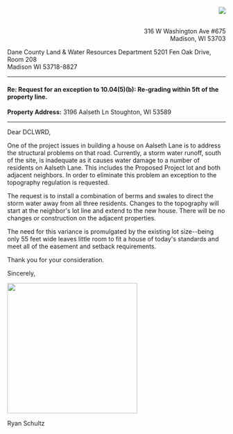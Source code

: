 

<p align="right" style="color:blue;margin-left:30px;" >
<img src="https://raw.githubusercontent.com/OpeningDesign/OD_Library/master/Marketing/Logos/od_logo_small.png" />
</p>


<p align="right">
<br>
316 W Washington Ave #675
<br>
Madison, WI 53703
</p>



Dane County Land & Water Resources Department
5201 Fen Oak Drive, Room 208  
Madison WI 53718-8827

---

#### Re: Request for an exception to 10.04(5)(b): Re-grading within 5ft of the property line.

**Property Address:**
3196 Aalseth Ln
Stoughton, WI 53589

---
Dear DCLWRD,
  
One of the project issues in building a house on Aalseth Lane is to address the structural problems on that road. Currently, a storm water runoff, south of the site, is inadequate as it causes water damage to a number of residents on Aalseth Lane. This includes the Proposed Project lot and both adjacent neighbors. In order to eliminate this problem an exception to the topography regulation is requested. 

The request is to install a combination of berms and swales to direct the storm water away from all three residents. Changes to the topography will start at the neighbor's lot line and extend to the new house. There will be no changes or construction on the adjacent properties. 

The need for this variance is promulgated by the existing lot size--being only 55 feet wide leaves little room to fit a house of today's standards and meet all of the easement and setback requirements.

Thank you for your consideration.


Sincerely,

<p align="left">
<img src="https://raw.githubusercontent.com/OpeningDesign/OD_Library/master/Marketing/Signatures/stamp%20%26%20signature.jpg" width="300px"/>
</p>
Ryan Schultz
<!--stackedit_data:
eyJoaXN0b3J5IjpbLTE0NjY5MjgzMjMsLTE0Njg2MjIzMDksOT
g3MzMwNTc1LDIxMDQ1MDE0MiwtNzMyMTkzMzAzLC0xNzAwNzI3
OTI1LDE3MDk4NTYzNTgsMTc2MTQ1MDIzOCwtNjUzNjI4NTc2LD
E2MTU2NTk3NCwtMTU2OTkzNTk3OV19
-->